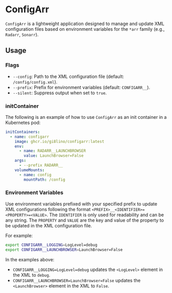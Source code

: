 # ConfigArr

`ConfigArr` is a lightweight application designed to manage and update XML configuration files based on environment variables for the `*arr` family (e.g., `Radarr`, `Sonarr`).

## Usage

### Flags

- `--config`: Path to the XML configuration file (default: `/config/config.xml`).
- `--prefix`: Prefix for environment variables (default: `CONFIGARR__`).
- `--silent`: Suppress output when set to `true`.

### initContainer

The following is an example of how to use `ConfigArr` as an init container in a Kubernetes pod:

```yaml
initContainers:
  - name: configarr
    image: ghcr.io/gi8lino/configarr:latest
    env:
      - name: RADARR__LAUNCHBROWSER
        value: LaunchBrowser=False
    args:
      - --prefix RADARR__
    volumeMounts:
      - name: config
        mountPath: /config
```

### Environment Variables

Use environment variables prefixed with your specified prefix to update XML configurations following the format `<PREFIX>__<IDENTIFIER>=<PROPERTY>=<VALUE>`. The `IDENTIFIER` is only used for readability and can be any string. The `PROPERTY` and `VALUE` are the key and value of the property to be updated in the XML configuration file.

For example:

```bash
export CONFIGARR__LOGGING=LogLevel=debug
export CONFIGARR__LAUNCHBROWSER=LaunchBrowser=False
```

In the examples above:

- `CONFIGARR__LOGGING=LogLevel=debug` updates the `<LogLevel>` element in the XML to `debug`.
- `CONFIGARR__LAUNCHBROWSER=LaunchBrowser=False` updates the `<LaunchBrowser>` element in the XML to `False`.
